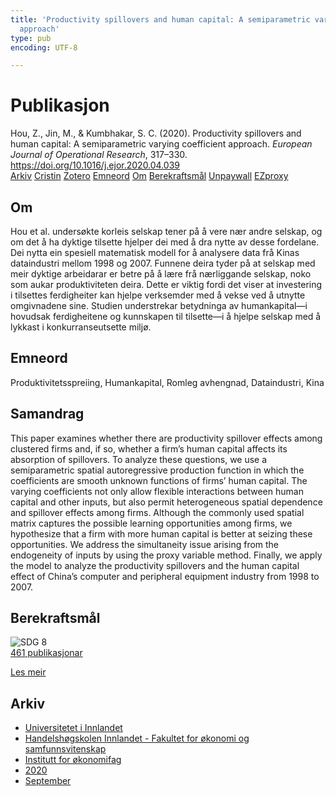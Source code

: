 ```yaml
---
title: 'Productivity spillovers and human capital: A semiparametric varying coefficient
  approach'
type: pub
encoding: UTF-8

---
```

<h1>Publikasjon</h1>
<article id="csl-bib-container-5YSPWHNF" class="csl-bib-container">
  <div class="csl-bib-body"> <div class="csl-entry">Hou, Z., Jin, M., &#38; Kumbhakar, S. C. (2020). Productivity spillovers and human capital: A semiparametric varying coefficient approach. <i>European Journal of Operational Research</i>, 317–330. <a href="https://doi.org/10.1016/j.ejor.2020.04.039">https://doi.org/10.1016/j.ejor.2020.04.039</a></div> </div>
  <div class="csl-bib-buttons">
    <a href="#taxonomy-article-5YSPWHNF" alt="archive" class="csl-bib-button">Arkiv</a>
    <a href="https://app.cristin.no/results/show.jsf?id=1828686" alt="Cristin" class="csl-bib-button">Cristin</a>
    <a href="http://zotero.org/groups/5881554/items/5YSPWHNF" alt="Zotero" class="csl-bib-button">Zotero</a>
    <a href="#keywords-article-5YSPWHNF" alt="keywords" class="csl-bib-button">Emneord</a>
    <a href="#about-article-5YSPWHNF" alt="about_pub" class="csl-bib-button">Om</a>
    <a href="#sdg-article-5YSPWHNF" alt="sdg" class="csl-bib-button">Berekraftsmål</a>
    <a href="https://doi.org/10.1016/j.ejor.2020.04.039" alt="Unpaywall" class="csl-bib-button">Unpaywall</a>
    <a href="https://doi.org/10.1016/j.ejor.2020.04.039" alt="EZproxy" class="csl-bib-button">EZproxy</a>
  </div>
  <div id="csl-bib-meta-container-5YSPWHNF"></div>
</article>
<div id="csl-bib-meta-5YSPWHNF" class="csl-bib-meta">
  <article id="about-article-5YSPWHNF" class="about_pub-article">
    <h1>Om</h1>
    Hou et al. undersøkte korleis selskap tener på å vere nær andre selskap, og om det å ha dyktige tilsette hjelper dei med å dra nytte av desse fordelane. Dei nytta ein spesiell matematisk modell for å analysere data frå Kinas dataindustri mellom 1998 og 2007. Funnene deira tyder på at selskap med meir dyktige arbeidarar er betre på å lære frå nærliggande selskap, noko som aukar produktiviteten deira. Dette er viktig fordi det viser at investering i tilsettes ferdigheiter kan hjelpe verksemder med å vekse ved å utnytte omgivnadene sine. Studien understrekar betydninga av humankapital—i hovudsak ferdigheitene og kunnskapen til tilsette—i å hjelpe selskap med å lykkast i konkurranseutsette miljø.
  </article>
  <article id="keywords-article-5YSPWHNF" class="keywords-article">
    <h1>Emneord</h1>
    Produktivitetsspreiing, Humankapital, Romleg avhengnad, Dataindustri, Kina
  </article>
  <article id="abstract-article-5YSPWHNF" class="abstract-article">
    <h1>Samandrag</h1>
    This paper examines whether there are productivity spillover effects among clustered firms and, if so, whether a firm’s human capital affects its absorption of spillovers. To analyze these questions, we use a semiparametric spatial autoregressive production function in which the coefficients are smooth unknown functions of firms’ human capital. The varying coefficients not only allow flexible interactions between human capital and other inputs, but also permit heterogeneous spatial dependence and spillover effects among firms. Although the commonly used spatial matrix captures the possible learning opportunities among firms, we hypothesize that a firm with more human capital is better at seizing these opportunities. We address the simultaneity issue arising from the endogeneity of inputs by using the proxy variable method. Finally, we apply the model to analyze the productivity spillovers and the human capital effect of China’s computer and peripheral equipment industry from 1998 to 2007.
  </article>
  <article id="sdg-article-5YSPWHNF" class="sdg-article">
    <h1>Berekraftsmål</h1>
    <div class="sdg-container"><div id="sdg8" class="sdg">
        <img src="{{< params subfolder >}}images/sdg/sdg08_nn.png" class="image" alt="SDG 8">
        <div class="sdg-overlay">
          <a href="/nn/archive/?key=?sdg=8#archive" class="sdg-publication-count"><span>461</span> publikasjonar</a>
          <p><a href="https://fn.no/om-fn/fns-baerekraftsmaal/anstendig-arbeid-og-oekonomisk-vekst?lang=nno-NO" class="sdg-read-more">Les meir</a></p>
        </div>
      </div></div>
  </article>
  <article id="taxonomy-article-5YSPWHNF" class="taxonomy-article">
    <h1>Arkiv</h1>
    <ul>
      <li>
        <a href="/nn/archive/?key=3DCRN523">Universitetet i Innlandet</a>
      </li>
      <li>
        <a href="/nn/archive/?key=DU8Q9LN9">Handelshøgskolen Innlandet - Fakultet for økonomi og samfunnsvitenskap</a>
      </li>
      <li>
        <a href="/nn/archive/?key=3IQA89I8">Institutt for økonomifag</a>
      </li>
      <li>
        <a href="/nn/archive/?key=TI88EFV9">2020</a>
      </li>
      <li>
        <a href="/nn/archive/?key=ZNDBQIUJ">September</a>
      </li>
    </ul>
  </article>
</div>
